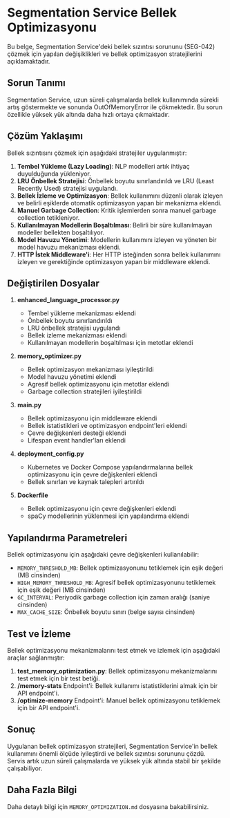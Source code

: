 # Segmentation Service Bellek Optimizasyonu

Bu belge, Segmentation Service'deki bellek sızıntısı sorununu (SEG-042) çözmek için yapılan değişiklikleri ve bellek optimizasyon stratejilerini açıklamaktadır.

## Sorun Tanımı

Segmentation Service, uzun süreli çalışmalarda bellek kullanımında sürekli artış göstermekte ve sonunda OutOfMemoryError ile çökmektedir. Bu sorun özellikle yüksek yük altında daha hızlı ortaya çıkmaktadır.

## Çözüm Yaklaşımı

Bellek sızıntısını çözmek için aşağıdaki stratejiler uygulanmıştır:

1. **Tembel Yükleme (Lazy Loading)**: NLP modelleri artık ihtiyaç duyulduğunda yükleniyor.
2. **LRU Önbellek Stratejisi**: Önbellek boyutu sınırlandırıldı ve LRU (Least Recently Used) stratejisi uygulandı.
3. **Bellek İzleme ve Optimizasyon**: Bellek kullanımını düzenli olarak izleyen ve belirli eşiklerde otomatik optimizasyon yapan bir mekanizma eklendi.
4. **Manuel Garbage Collection**: Kritik işlemlerden sonra manuel garbage collection tetikleniyor.
5. **Kullanılmayan Modellerin Boşaltılması**: Belirli bir süre kullanılmayan modeller bellekten boşaltılıyor.
6. **Model Havuzu Yönetimi**: Modellerin kullanımını izleyen ve yöneten bir model havuzu mekanizması eklendi.
7. **HTTP İstek Middleware'i**: Her HTTP isteğinden sonra bellek kullanımını izleyen ve gerektiğinde optimizasyon yapan bir middleware eklendi.

## Değiştirilen Dosyalar

1. **enhanced_language_processor.py**
   - Tembel yükleme mekanizması eklendi
   - Önbellek boyutu sınırlandırıldı
   - LRU önbellek stratejisi uygulandı
   - Bellek izleme mekanizması eklendi
   - Kullanılmayan modellerin boşaltılması için metotlar eklendi

2. **memory_optimizer.py**
   - Bellek optimizasyon mekanizması iyileştirildi
   - Model havuzu yönetimi eklendi
   - Agresif bellek optimizasyonu için metotlar eklendi
   - Garbage collection stratejileri iyileştirildi

3. **main.py**
   - Bellek optimizasyonu için middleware eklendi
   - Bellek istatistikleri ve optimizasyon endpoint'leri eklendi
   - Çevre değişkenleri desteği eklendi
   - Lifespan event handler'ları eklendi

4. **deployment_config.py**
   - Kubernetes ve Docker Compose yapılandırmalarına bellek optimizasyonu için çevre değişkenleri eklendi
   - Bellek sınırları ve kaynak talepleri artırıldı

5. **Dockerfile**
   - Bellek optimizasyonu için çevre değişkenleri eklendi
   - spaCy modellerinin yüklenmesi için yapılandırma eklendi

## Yapılandırma Parametreleri

Bellek optimizasyonu için aşağıdaki çevre değişkenleri kullanılabilir:

- `MEMORY_THRESHOLD_MB`: Bellek optimizasyonunu tetiklemek için eşik değeri (MB cinsinden)
- `HIGH_MEMORY_THRESHOLD_MB`: Agresif bellek optimizasyonunu tetiklemek için eşik değeri (MB cinsinden)
- `GC_INTERVAL`: Periyodik garbage collection için zaman aralığı (saniye cinsinden)
- `MAX_CACHE_SIZE`: Önbellek boyutu sınırı (belge sayısı cinsinden)

## Test ve İzleme

Bellek optimizasyonu mekanizmalarını test etmek ve izlemek için aşağıdaki araçlar sağlanmıştır:

1. **test_memory_optimization.py**: Bellek optimizasyonu mekanizmalarını test etmek için bir test betiği.
2. **/memory-stats** Endpoint'i: Bellek kullanımı istatistiklerini almak için bir API endpoint'i.
3. **/optimize-memory** Endpoint'i: Manuel bellek optimizasyonu tetiklemek için bir API endpoint'i.

## Sonuç

Uygulanan bellek optimizasyon stratejileri, Segmentation Service'in bellek kullanımını önemli ölçüde iyileştirdi ve bellek sızıntısı sorununu çözdü. Servis artık uzun süreli çalışmalarda ve yüksek yük altında stabil bir şekilde çalışabiliyor.

## Daha Fazla Bilgi

Daha detaylı bilgi için `MEMORY_OPTIMIZATION.md` dosyasına bakabilirsiniz.
